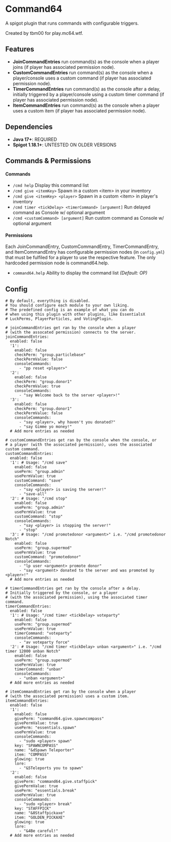 # Command64
A spigot plugin that runs commands with configurable triggers.

Created by tbm00 for play.mc64.wtf.

## Features
- **JoinCommandEntries** run command(s) as the console when a player joins (if player has associated permission node).
- **CustomCommandEntries** run command(s) as the console when a player/console uses a custom command (if player has associated permission node).
- **TimerCommandEntries** run command(s) as the console after a delay, initially triggered by a player/console using a custom timer command (if player has associated permission node).
- **ItemCommandEntries** run command(s) as the console when a player uses a custom item (if player has associated permission node).

## Dependencies
- **Java 17+**: REQUIRED
- **Spigot 1.18.1+**: UNTESTED ON OLDER VERSIONS

## Commands & Permissions
#### Commands
- `/cmd help` Display this command list
- `/cmd give <itemKey>` Spawn in a custom \<item\> in your inventory
- `/cmd give <itemKey> <player>` Spawn in a custom \<item\> in player's inventory
- `/cmd timer <tickDelay> <timerCommand> [argument]` Run delayed command as Console w/ optional argument
- `/cmd <customCommand> [argument]` Run custom command as Console w/ optional argument
#### Permissions
Each JoinCommandEntry, CustomCommandEntry, TimerCommandEntry, and ItemCommandEntry has configurable permission nodes (in `config.yml`) that must be fulfiled for a player to use the respective feature. The only hardcoded permission node is command64.help.
- `command64.help` Ability to display the command list *(Default: OP)*


## Config
```
# By default, everything is disabled.
# You should configure each module to your own liking.
# The predefined config is an example of what you can do
# when using this plugin with other plugins, like EssentialsX
# LuckPerms, PlayerParticles, and VotingPlugin.

# joinCommandEntries get ran by the console when a player 
# (with the assocated permission) connects to the server.
joinCommandEntries:
  enabled: false
  '1':
    enabled: false
    checkPerm: "group.particlebase"
    checkPermValue: false
    consoleCommands:
      - "pp reset <player>"
  '2':
    enabled: false
    checkPerm: "group.donor1"
    checkPermValue: true
    consoleCommands:
      - "say Welcome back to the server <player>!"
  '3':
    enabled: false
    checkPerm: "group.donor1"
    checkPermValue: false
    consoleCommands:
      - "say <player>, why haven't you donated?"
      - "say Gimme yo money!"
  # Add more entries as needed

# customCommandEntries get ran by the console when the console, or
# a player (with the associated permission), uses the associated custom command.
customCommandEntries:
  enabled: false
  '1': # Usage: "/cmd save"
    enabled: false
    usePerm: "group.admin"
    usePermValue: true
    customCommand: "save"
    consoleCommands:
      - "say <player> is saving the server!"
      - "save-all"
  '2': # Usage: "/cmd stop"
    enabled: false
    usePerm: "group.admin"
    usePermValue: true
    customCommand: "stop"
    consoleCommands:
      - "say <player> is stopping the server!"
      - "stop"
  '3': # Usage: "/cmd promotedonor <argument>" i.e. "/cmd promotedonor Notch"
    enabled: false
    usePerm: "group.supermod"
    usePermValue: true
    customCommand: "promotedonor"
    consoleCommands:
      - "lp user <argument> promote donor"
      - "say <argument> donated to the server and was promoted by <player>!"
  # Add more entries as needed

# timerCommandEntries get ran by the console after a delay.
# Initially triggered by the console, or a player
# (with the associated permission), using the associated timer command.
timerCommandEntries:
  enabled: false
  '1': # Usage: "/cmd timer <tickDelay> voteparty"
    enabled: false
    usePerm: "group.supermod"
    usePermValue: true
    timerCommand: "voteparty"
    consoleCommands:
      - "av voteparty force"
  '2': # Usage: "/cmd timer <tickDelay> unban <argument>" i.e. "/cmd timer 12000 unban Notch"
    enabled: false
    usePerm: "group.supermod"
    usePermValue: true
    timerCommand: "unban"
    consoleCommands:
      - "unban <argument>"
  # Add more entries as needed

# itemCommandEntries get ran by the console when a player
# (with the associated permission) uses a custom item.
itemCommandEntries:
  enabled: false
  '1':
    enabled: false
    givePerm: "command64.give.spawncompass"
    givePermValue: true
    usePerm: "essentials.spawn"
    usePermValue: true
    consoleCommands:
      - "sudo <player> spawn"
    key: "SPAWNCOMPASS"
    name: "&dSpawn Teleporter"
    item: "COMPASS"
    glowing: true
    lore:
      - "&5Teleports you to spawn"
  '2':
    enabled: false
    givePerm: "command64.give.staffpick"
    givePermValue: true
    usePerm: "essentials.break"
    usePermValue: true
    consoleCommands:
      - "sudo <player> break"
    key: "STAFFPICK"
    name: "&0Staffpickaxe"
    item: "GOLDEN_PICKAXE"
    glowing: true
    lore:
      - "&4Be careful!"
  # Add more entries as needed
```

